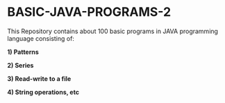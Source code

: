 # BASIC-JAVA-PROGRAMS-2

This Repository contains about 100 basic programs in JAVA programming language consisting of:

**1) Patterns**

**2) Series**

**3) Read-write to a file**

**4) String operations, etc**
